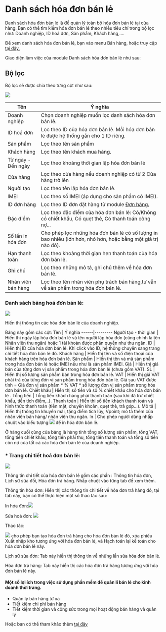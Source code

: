 # Danh sách hóa đơn bán lẻ

Danh sách hóa đơn bán lẻ là để quản lý toàn bộ hóa đơn bán lẻ tại cửa hàng.
Bạn có thể tìm kiếm hóa đơn bán lẻ theo nhiều tiêu chí trong bộ lọc như: Doanh nghiệp, ID hoá đơn, Sản phẩm, Khách hàng,....

Để xem danh sách hóa đơn bán lẻ, bạn vào menu Bán hàng, hoặc truy cập [tại đây.](https://nhanh.vn/pos/bill/index)

Giao diện làm việc của module Danh sách hóa đơn bán lẻ như sau:

## Bộ lọc

Bộ lọc sẽ được chia theo từng cột như sau:
 
 
![](https://raw.githubusercontent.com/hieunguyenduc-nhanh/manual/master/docs/ban-hang/img/danh-sach-hoa-don-ban-le.jpg)

Tên | Ý nghĩa
-------|--------
Doanh nghiệp | Chọn doanh nghiệp muốn lọc danh sách hóa đơn bán lẻ.
ID hoá đơn | Lọc theo ID của hóa đơn bán lẻ. Mỗi hóa đơn bán lẻ được hệ thống gắn cho 1 ID riêng.
Sản phẩm | Lọc theo tên sản phẩm
Khách hàng | Lọc theo tên khách mua hàng.
Từ ngày - Đến ngày | Lọc theo khoảng thời gian lập hóa đơn bán lẻ
Cửa hàng | Lọc theo cửa hàng nếu doanh nghiệp có từ 2 Cửa hàng trở lên
Người tạo | Lọc theo tên lập hóa đơn bán lẻ.
IMEI | Lọc theo số IMEI (áp dụng cho sản phẩm có IMEI).
ID đơn hàng | Lọc theo ID đơn đặt hàng từ module [Đơn hàng.](https://nhanh.vn/order/manage/index)
Đặc điểm | Lọc theo đặc điểm của hóa đơn bán lẻ: Có/Không có chiết khấu, Có quẹt thẻ, Có thanh toán công nợ...
Số lần in hóa đơn | Cho phép lọc những hóa đơn bán lẻ có số lượng in bao nhiêu (lớn hơn, nhỏ hơn, hoặc bằng một giá trị nào đó).
Hạn thanh toán | Lọc theo khoảng thời gian hẹn thanh toán của hóa đơn bán lẻ.
Ghi chú | Lọc theo những mô tả, ghi chú thêm về hóa đơn bán lẻ.
Nhân viên bán hàng | Lọc theo tên nhân viên phụ trách bán hàng,tư vẫn về sản phẩm trong hóa đơn bán lẻ.

### Danh sách bảng hoá đơn bán lẻ:


![](https://raw.githubusercontent.com/nhanhapi/manual/master/docs/ban-hang/img/danh-sach-hoa-don-ban-le.png)


Hiển thị thông tin các hóa đơn bán lẻ của doanh nghiệp.

Bảng này gồm các cột:
Tên | Ý nghĩa
------|---------
Người tạo - thời gian | Hiển thị ngày lập hóa đơn bán lẻ và tên người lập hóa đơn (cũng chính là tên Nhân viên thu ngân) hoặc 1 tài khoản được phân quyền như thu ngân.
ID | Hiển thị ID của hóa đơn bán lẻ. Khi click vào ID, hệ thống chuyển sang trang chi tiết hóa đơn bán lẻ đó.
Khách hàng | Hiển thị tên và số điện thoại của khách hàng trên hóa đơn bán lẻ.
Sản phẩm | Hiển thị tên và mã sản phẩm trong hóa đơn bán lẻ hoặc IMEI nếu như là sản phẩm IMEI.
Giá | Hiển thị giá bán của từng đơn vị sản phẩm trong hóa đơn bán lẻ (chưa gồm VAT).
SL | Hiển thị số lượng sản phẩm bán trong hóa đơn bán lẻ.
VAT | Hiển thị giá VAT phải trả của từng đơn vị sản phẩm trong hóa đơn bán lẻ. Giá sau VAT được tính = Giá đơn vị sản phẩm * % VAT * số lượng đơn vị sản phẩm trong hóa đơn bán lẻ.
Chiết khấu | Hiển thị số tiền và số % chiết khấu cho hóa đơn bán lẻ .
Tổng tiền | Tổng tiền khách hàng phải thanh toán (sau khi đã trừ chiết khấu, tiền tích điểm,..).
Thanh toán | Hiển thi số tiền khách thanh toán và hình thức thanh toán (tiền mặt, chuyển khoản, quẹt thẻ, trả góp...).
Mô tả | Hiển thị thông tin khuyến mãi, tặng điểm tích lũy, Vpoint; mô tả thêm của nhân viên bán hàng/ nhân viên thu ngân.
In | Cho phép người dùng nhấp chuột vào biểu tượng ![](https://raw.githubusercontent.com/nhanhapi/manual/master/docs/ban-hang/img/may-in.png)  để in hóa đơn bán lẻ.


Ở hàng cuối cùng của bảng là hàng tính tổng số lượng sản phẩm, tổng VAT, tổng tiền chiết khấu, tổng tiền phải thu, tổng tiền thanh toán và tổng số tiền còn nợ của tất cả các hóa đơn bán lẻ của doanh nghiệp.

### * Trang chi tiết hoá đơn bán lẻ:


![](https://raw.githubusercontent.com/nhanhapi/manual/master/docs/ban-hang/img/chi-tiet-hoa-don-ban-le.png)


Thông tin chi tiết của hóa đơn bán lẻ gồm các phần : Thông tin hóa đơn, Lịch sử sửa đổi, Hóa đơn trả hàng. Nhấp chuột vào từng tab để xem thêm.

Thông tin hóa đơn: Hiển thị các thông tin chi tiết về hóa đơn trả hàng đó, tại tab này, bạn có thể thực hiện một số thao tác sau:


In hóa đơn:![](https://raw.githubusercontent.com/nhanhapi/manual/master/docs/ban-hang/img/in-hd.png)


Sửa hoá đơn: ![](https://raw.githubusercontent.com/nhanhapi/manual/master/docs/ban-hang/img/sua-hd.png)


Thao tác:

![](https://raw.githubusercontent.com/nhanhapi/manual/master/docs/ban-hang/img/sua-hoa-don-ban-lee.png) cho phép bạn tạo hóa đơn trả hàng cho hóa đơn bán lẻ đó, xóa phiếu Xuất nhập kho tương ứng với hóa đơn bán lẻ, và Hạch toán lại kế toán cho hóa đơn bán lẻ này.

Lịch sử sửa đơn: Tab này hiển thị thông tin về những lần sửa hóa đơn bán lẻ.

Hóa đơn trả hàng: Tab này hiển thị các hóa đơn trả hàng tương ứng với hóa đơn bán lẻ này.

#### Một số lợi ích trong việc sử dụng phần mềm để quản lí bán lẻ cho kinh doanh thời trang.

- Quản lý bán hàng từ xa
- Tiết kiệm chi phí bán hàng
- Tiết kiệm thời gian và công sức trong mọi hoạt động bán hàng và quản lý

Hoặc bạn có thể tham khảo thêm [tại đây](https://nhanh.vn/chuc-nang-va-loi-ich-cua-phan-mem-quan-ly-ban-le-trong-kinh-doanh-thoi-trang-n58789.html)
